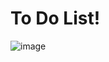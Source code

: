 <h1>To Do List!</h1>

![image](https://github.com/cleslleydemoura/To-Do-List/assets/100368699/8e6fa717-af6c-474c-aaf0-8d1605fcda27)

